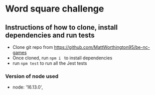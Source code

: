 # Word square challenge

## Instructions of how to clone, install dependencies and run tests

- Clone git repo from https://github.com/MattWorthington95/be-nc-games
- Once cloned, run `npm i ` to install dependencies
- run `npm test` to run all the Jest tests

### Version of node used

- node: '16.13.0',